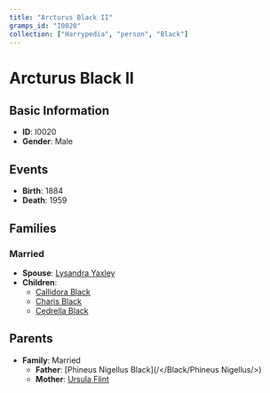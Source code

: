 ```yaml
---
title: "Arcturus Black II"
gramps_id: "I0020"
collection: ["Harrypedia", "person", "Black"]
---
```


# Arcturus Black II

## Basic Information

- **ID**: I0020
- **Gender**: Male

## Events

- **Birth**: 1884
- **Death**: 1959

## Families

### Married

- **Spouse**: [Lysandra Yaxley](//Yaxley/Lysandra/)
- **Children**:
  - [Callidora Black](//Black/Callidora/)
  - [Charis Black](//Black/Charis/)
  - [Cedrella Black](//Black/Cedrella/)

## Parents

- **Family**: Married
  - **Father**: [Phineus Nigellus Black](/</Black/Phineus Nigellus/>)
  - **Mother**: [Ursula Flint](//Flint/Ursula/)


